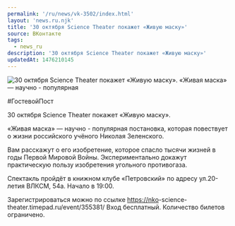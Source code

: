 ```yaml
---
permalink: '/ru/news/vk-3502/index.html'
layout: 'news.ru.njk'
title: '30 октября Science Theater покажет «Живую маску»'
source: ВКонтакте
tags:
  - news_ru
description: '30 октября Science Theater покажет «Живую маску»'
updatedAt: 1476210145
---
```

![30 октября Science Theater покажет «Живую маску». «Живая маска» — научно - популярная](https://sun9-15.userapi.com/impf/c626117/v626117501/34c4e/nRHcIbWR8KQ.jpg?size=1280x719&quality=96&proxy=1&sign=6247f67c66c9ac846738d97bc436bab3&c_uniq_tag=0BK6JPoVn13oTJxgRX0YAOfTD8ixSusWT5bMX-hntYE&type=album)

#ГостевойПост

30 октября Science Theater покажет «Живую маску».

«Живая маска» — научно - популярная постановка, которая повествует о жизни российского учёного Николая Зеленского.

Вам расскажут о его изобретение, которое спасло тысячи жизней в годы Первой Мировой Войны. Экспериментально докажут практическую пользу изобретения угольного противогаза.

Спектакль пройдёт в книжном клубе «Петровский» по адресу ул.20-летия ВЛКСМ, 54а. Начало в 19:00.

Зарегистрироваться можно по ссылке [https://nko](https://nko)-science-theater.timepad.ru/event/355381/
Вход бесплатный. Количество билетов ограничено.
